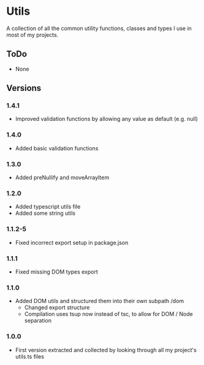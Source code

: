 # Utils

A collection of all the common utility functions, classes and types I use in most of my projects.

## ToDo

-   None

## Versions

### 1.4.1

-   Improved validation functions by allowing any value as default (e.g. null)

### 1.4.0

-   Added basic validation functions

### 1.3.0

-   Added preNullify and moveArrayItem

### 1.2.0

-   Added typescript utils file
-   Added some string utils

### 1.1.2-5

-   Fixed incorrect export setup in package.json

### 1.1.1

-   Fixed missing DOM types export

### 1.1.0

-   Added DOM utils and structured them into their own subpath /dom
    -   Changed export structure
    -   Compilation uses tsup now instead of tsc, to allow for DOM / Node separation

### 1.0.0

-   First version extracted and collected by looking through all my project's utils.ts files
